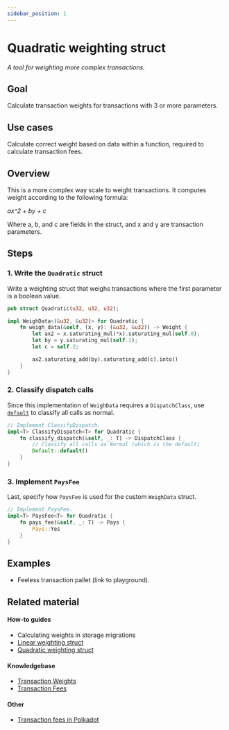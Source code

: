 ```yaml
---
sidebar_position: 1
---
```


# Quadratic weighting struct

_A tool for weighting more complex transactions._

## Goal

Calculate transaction weights for transactions with 3 or more parameters.

## Use cases

Calculate correct weight based on data within a function, required to calculate transaction fees.

## Overview
This is a more complex way scale to weight transactions. It computes weight according to the following formula:

_a*x^2 + b*y + c_

Where a, b, and c are fields in the struct, and x and y are transaction parameters.

## Steps

### 1. Write the `Quadratic` struct

Write a weighting struct that weighs transactions where the first parameter is a boolean value.

```rust
pub struct Quadratic(u32, u32, u32);

impl WeighData<(&u32, &u32)> for Quadratic {
	fn weigh_data(&self, (x, y): (&u32, &u32)) -> Weight {
		let ax2 = x.saturating_mul(*x).saturating_mul(self.0);
		let by = y.saturating_mul(self.1);
		let c = self.2;

		ax2.saturating_add(by).saturating_add(c).into()
	}
}
```

### 2. Classify dispatch calls

Since this implementation of `WeighData` requires a `DispatchClass`, use [`default`][dispatchclass-rustdocs] to classify all calls as normal.

```rust
// Implement ClassifyDispatch.
impl<T> ClassifyDispatch<T> for Quadratic {
	fn classify_dispatch(&self, _: T) -> DispatchClass {
		// Classify all calls as Normal (which is the default)
		Default::default()
	}
}
```

### 3. Implement `PaysFee`

Last, specify how `PaysFee` is used for the custom `WeighData` struct.

```rust
// Implement PaysFee.
impl<T> PaysFee<T> for Quadratic {
	fn pays_fee(&self, _: T) -> Pays {
		Pays::Yes
	}
}
```

## Examples

- Feeless transaction pallet (link to playground).

## Related material
#### How-to guides
- Calculating weights in storage migrations
- [Linear weighting struct](./linear-weight-struct)
- [Quadratic weighting struct](../300/quadratic-weight-struct)
#### Knowledgebase
- [Transaction Weights](https://substrate.dev/docs/en/knowledgebase/learn-substrate/weight)
- [Transaction Fees](https://substrate.dev/docs/en/knowledgebase/runtime/fees)
#### Other
- [Transaction fees in Polkadot](https://wiki.polkadot.network/docs/en/learn-transaction-fees)

[dispatchclass-rustdocs]: https://substrate.dev/rustdocs/v3.0.0/frame_support/weights/enum.DispatchClass.html
